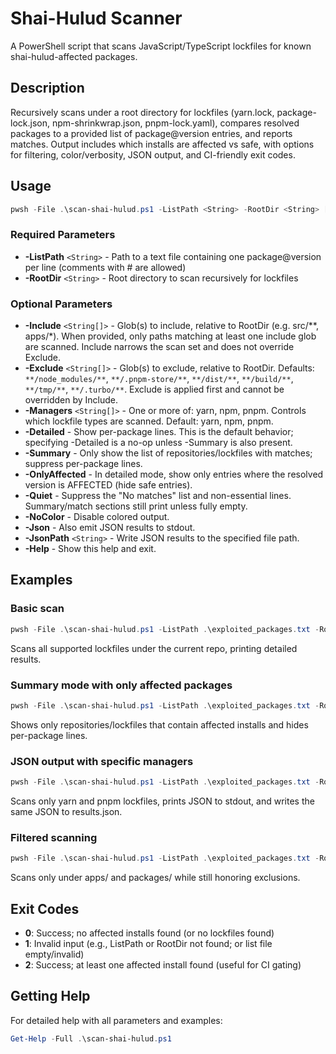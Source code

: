 # Shai-Hulud Scanner

A PowerShell script that scans JavaScript/TypeScript lockfiles for known shai-hulud-affected packages.

## Description

Recursively scans under a root directory for lockfiles (yarn.lock, package-lock.json, npm-shrinkwrap.json, pnpm-lock.yaml), compares resolved packages to a provided list of package@version entries, and reports matches. Output includes which installs are affected vs safe, with options for filtering, color/verbosity, JSON output, and CI-friendly exit codes.

## Usage

```powershell
pwsh -File .\scan-shai-hulud.ps1 -ListPath <String> -RootDir <String> [<CommonParameters>]
```

### Required Parameters

- **-ListPath** `<String>` - Path to a text file containing one package@version per line (comments with # are allowed)
- **-RootDir** `<String>` - Root directory to scan recursively for lockfiles

### Optional Parameters

- **-Include** `<String[]>` - Glob(s) to include, relative to RootDir (e.g. src/**, apps/*). When provided, only paths matching at least one include glob are scanned. Include narrows the scan set and does not override Exclude.
- **-Exclude** `<String[]>` - Glob(s) to exclude, relative to RootDir. Defaults: `**/node_modules/**`, `**/.pnpm-store/**`, `**/dist/**`, `**/build/**`, `**/tmp/**`, `**/.turbo/**`. Exclude is applied first and cannot be overridden by Include.
- **-Managers** `<String[]>` - One or more of: yarn, npm, pnpm. Controls which lockfile types are scanned. Default: yarn, npm, pnpm.
- **-Detailed** - Show per-package lines. This is the default behavior; specifying -Detailed is a no-op unless -Summary is also present.
- **-Summary** - Only show the list of repositories/lockfiles with matches; suppress per-package lines.
- **-OnlyAffected** - In detailed mode, show only entries where the resolved version is AFFECTED (hide safe entries).
- **-Quiet** - Suppress the "No matches" list and non-essential lines. Summary/match sections still print unless fully empty.
- **-NoColor** - Disable colored output.
- **-Json** - Also emit JSON results to stdout.
- **-JsonPath** `<String>` - Write JSON results to the specified file path.
- **-Help** - Show this help and exit.

## Examples

### Basic scan

```powershell
pwsh -File .\scan-shai-hulud.ps1 -ListPath .\exploited_packages.txt -RootDir .
```

Scans all supported lockfiles under the current repo, printing detailed results.

### Summary mode with only affected packages

```powershell
pwsh -File .\scan-shai-hulud.ps1 -ListPath .\exploited_packages.txt -RootDir . -OnlyAffected -Summary
```

Shows only repositories/lockfiles that contain affected installs and hides per-package lines.

### JSON output with specific managers

```powershell
pwsh -File .\scan-shai-hulud.ps1 -ListPath .\exploited_packages.txt -RootDir . -Managers yarn,pnpm -Json -JsonPath .\results.json
```

Scans only yarn and pnpm lockfiles, prints JSON to stdout, and writes the same JSON to results.json.

### Filtered scanning

```powershell
pwsh -File .\scan-shai-hulud.ps1 -ListPath .\exploited_packages.txt -RootDir . -Include 'apps/**','packages/**' -Exclude '**/dist/**','**/node_modules/**'
```

Scans only under apps/ and packages/ while still honoring exclusions.

## Exit Codes

- **0**: Success; no affected installs found (or no lockfiles found)
- **1**: Invalid input (e.g., ListPath or RootDir not found; or list file empty/invalid)
- **2**: Success; at least one affected install found (useful for CI gating)

## Getting Help

For detailed help with all parameters and examples:

```powershell
Get-Help -Full .\scan-shai-hulud.ps1
```
